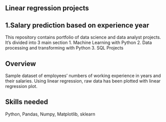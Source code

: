 ﻿## Linear regression projects


## **1.Salary prediction based on experience year**
This repository contains portfolio of data science and data analyst projects. It’s divided into 3 main section 1. Machine Learning with Python 2. Data processing and transforming with Python 3. SQL Projects
## **Overview**
Sample dataset of employees’ numbers of working experience in years and their salaries. Using linear regression, raw data has been plotted with linear regression plot. 
## Skills needed 
Python, Pandas, Numpy, Matplotlib, sklearn




